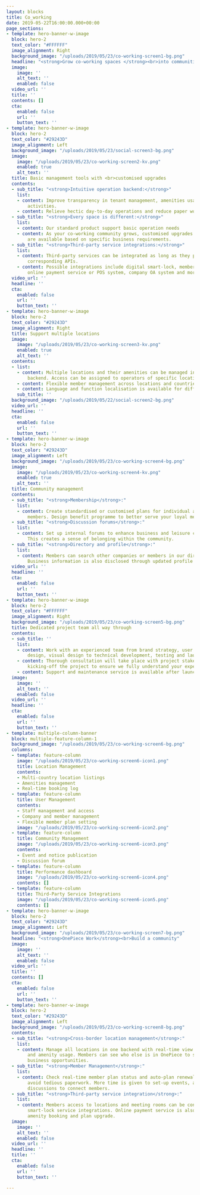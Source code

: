 ```yaml
---
layout: blocks
title: Co_working
date: 2019-05-22T16:00:00.000+00:00
page_sections:
- template: hero-banner-w-image
  block: hero-2
  text_color: "#FFFFFF"
  image_alignment: Right
  background_image: "/uploads/2019/05/23/co-working-screen1-bg.png"
  headline: "<strong>Grow co-working spaces </strong><br>into communities"
  image:
    image: ''
    alt_text: ''
    enabled: false
  video_url: ''
  title: ''
  contents: []
  cta:
    enabled: false
    url: ''
    button_text: ''
- template: hero-banner-w-image
  block: hero-2
  text_color: "#29243D"
  image_alignment: Left
  background_image: "/uploads/2019/05/23/social-screen3-bg.png"
  image:
    image: "/uploads/2019/05/23/co-working-screen2-kv.png"
    enabled: true
    alt_text: ''
  title: Basic management tools with <br>customised upgrades
  contents:
  - sub_title: "<strong>Intuitive operation backend:</strong>"
    list:
    - content: Improve transparency in tenant management, amenities usage and member
        activities.
    - content: Relieve hectic day-to-day operations and reduce paper work
  - sub_title: "<strong>Every space is different:</strong>"
    list:
    - content: Our standard product support basic operation needs
    - content: As your co-working community grows, customised upgrades and add-ons
        are available based on specific business requirements.
  - sub_title: "<strong>Third-party service integrations:</strong>"
    list:
    - content: Third-party services can be integrated as long as they provide the
        corresponding APIs.
    - content: Possible integrations include digital smart-lock, member benefits,
        online payment service or POS system, company OA system and more.
  video_url: ''
  headline: ''
  cta:
    enabled: false
    url: ''
    button_text: ''
- template: hero-banner-w-image
  block: hero-2
  text_color: "#29243D"
  image_alignment: Right
  title: Support multiple locations
  image:
    image: "/uploads/2019/05/23/co-working-screen3-kv.png"
    enabled: true
    alt_text: ''
  contents:
  - list:
    - content: Multiple locations and their amenities can be managed in one operation
        backend. Access can be assigned to operators of specific locations.
    - content: Flexible member management across locations and countries
    - content: Language and function localisation is available for different countries.
    sub_title: ''
  background_image: "/uploads/2019/05/22/social-screen2-bg.png"
  video_url: ''
  headline: ''
  cta:
    enabled: false
    url: ''
    button_text: ''
- template: hero-banner-w-image
  block: hero-2
  text_color: "#29243D"
  image_alignment: Left
  background_image: "/uploads/2019/05/23/co-working-screen4-bg.png"
  image:
    image: "/uploads/2019/05/23/co-working-screen4-kv.png"
    enabled: true
    alt_text: ''
  title: Community management
  contents:
  - sub_title: "<strong>Membership</strong>:"
    list:
    - content: Create standardised or customised plans for individual and corporate
        members. Design benefit programme to better serve your loyal members.
  - sub_title: "<strong>Discussion forums</strong>:"
    list:
    - content: Set up internal forums to enhance business and leisure communications.
        This creates a sense of belonging within the community.
  - sub_title: "<strong>Directory and profile</strong>:"
    list:
    - content: Members can search other companies or members in our directories easily.
        Business information is also disclosed through updated profile page.
  video_url: ''
  headline: ''
  cta:
    enabled: false
    url: ''
    button_text: ''
- template: hero-banner-w-image
  block: hero-2
  text_color: "#FFFFFF"
  image_alignment: Right
  background_image: "/uploads/2019/05/23/co-working-screen5-bg.png"
  title: Dedicated project team all way through
  contents:
  - sub_title: ''
    list:
    - content: Work with an experienced team from brand strategy, user experience
        design, visual design to technical development, testing and launch.
    - content: Thorough consultation will take place with project stakeholders before
        kicking-off the project to ensure we fully understand your expectations.
    - content: Support and maintenance service is available after launch
  image:
    image: ''
    alt_text: ''
    enabled: false
  video_url: ''
  headline: ''
  cta:
    enabled: false
    url: ''
    button_text: ''
- template: multiple-column-banner
  block: multiple-feature-column-1
  background_image: "/uploads/2019/05/23/co-working-screen6-bg.png"
  columns:
  - template: feature-column
    image: "/uploads/2019/05/23/co-working-screen6-icon1.png"
    title: Location Management
    contents:
    - Multi-country location listings
    - Amenities management
    - Real-time booking log
  - template: feature-column
    title: User Management
    contents:
    - Staff management and access
    - Company and member management
    - Flexible member plan setting
    image: "/uploads/2019/05/23/co-working-screen6-icon2.png"
  - template: feature-column
    title: Community Management
    image: "/uploads/2019/05/23/co-working-screen6-icon3.png"
    contents:
    - Event and notice publication
    - Discussion forum
  - template: feature-column
    title: Performance dashboard
    image: "/uploads/2019/05/23/co-working-screen6-icon4.png"
    contents: []
  - template: feature-column
    title: Third-Party Service Integrations
    image: "/uploads/2019/05/23/co-working-screen6-icon5.png"
    contents: []
- template: hero-banner-w-image
  block: hero-2
  text_color: "#29243D"
  image_alignment: Left
  background_image: "/uploads/2019/05/23/co-working-screen7-bg.png"
  headline: "<strong>OnePiece Work</strong><br>Build a community"
  image:
    image: ''
    alt_text: ''
    enabled: false
  video_url: ''
  title: ''
  contents: []
  cta:
    enabled: false
    url: ''
    button_text: ''
- template: hero-banner-w-image
  block: hero-2
  text_color: "#29243D"
  image_alignment: Left
  background_image: "/uploads/2019/05/23/co-working-screen8-bg.png"
  contents:
  - sub_title: "<strong>Cross-border location management</strong>:"
    list:
    - content: Manage all locations in one backend with real-time view on occupancy
        and amenity usage. Members can see who else is in OnePiece to search for outbound
        business opportunities.
  - sub_title: "<strong>Member Management</strong>:"
    list:
    - content: Check real-time member plan status and auto-plan renewal setting to
        avoid tedious paperwork. More time is given to set-up events, activities and
        discussions to connect members.
  - sub_title: "<strong>Third-party service integration</strong>:"
    list:
    - content: Members access to locations and meeting rooms can be controlled with
        smart-lock service integrations. Online payment service is also added to aid
        amenity booking and plan upgrade.
  image:
    image: ''
    alt_text: ''
    enabled: false
  video_url: ''
  headline: ''
  title: ''
  cta:
    enabled: false
    url: ''
    button_text: ''

---
```

